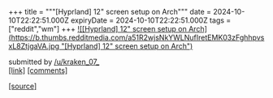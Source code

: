 +++
title = """[Hyprland] 12" screen setup on Arch"""
date = 2024-10-10T22:22:51.000Z
expiryDate = 2024-10-10T22:22:51.000Z
tags = ["reddit","wm"]
+++
[![[Hyprland] 12" screen setup on Arch](https://b.thumbs.redditmedia.com/a51R2wjsNkYWLNufIretEMK03zFghhpvsxL8ZtjgaVA.jpg "[Hyprland] 12" screen setup on Arch")](https://www.reddit.com/r/unixporn/comments/1g0ux56/hyprland_12_screen_setup_on_arch/)

submitted by [/u/kraken\_07\_](https://www.reddit.com/user/kraken_07_)  
[\[link\]](https://www.reddit.com/gallery/1g0ux56) [\[comments\]](https://www.reddit.com/r/unixporn/comments/1g0ux56/hyprland_12_screen_setup_on_arch/)

[[source]](https://www.reddit.com/r/unixporn/comments/1g0ux56/hyprland_12_screen_setup_on_arch/)
